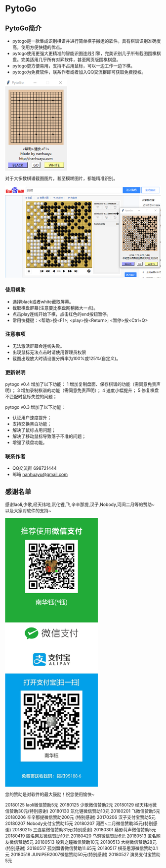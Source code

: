 # PytoGo

## PytoGo简介
* pytogo是一款集成识别棋谱并进行简单棋子搬运的软件。具有棋谱识别准确度高，使用方便快捷的优点。   
* pytogo使用更强大更精准的智能识图连线引擎，完美识别几乎所有截图围棋棋盘。完美适用几乎所有对弈软件，甚至网页版围棋棋盘。   
* pytogo更方便易用，支持不占用鼠标，可以一边工作一边下棋。   
* pytogo为免费软件，联系作者或者加入QQ交流群即可获取免费授权。   

<img src="res/pytogo.png" width = "200"  alt="pytogo" align=center />

对于大多数棋谱截图图片，甚至模糊图片，都能精准识别。

![识图](res/20180125113505.png)


### 使用帮助
* 选择black或者white截取屏幕。
* 截取棋盘屏幕(注意要比棋盘网稍微大一点)。
* 点击play连线开始下棋，点击红色的end按钮暂停。
* 常用快捷键：\<帮助\>按\<F1\>;  \<play\>按\<Return\>;  \<暂停\>按\<Ctrl+Q\>

### 注意事项
* 无法激活屏幕会连线失败。
* 出现鼠标无法点击时请使用管理员权限
* 截图出现放大时请设置分辨率为100%或125%(自定义)。

### 更新说明
pytogo v0.4 增加了以下功能：
1 增加复制盘面、保存棋谱的功能（需同意免责声明）；
3 增加录制棋谱的功能（需同意免责声明）；
4 速度小幅提升；
5 修复棋盘不匹配时鼠标失控的问题；

pytogo v0.3 增加了以下功能：
* 认证用户速度提升；
* 支持交换黑白功能；
* 解决了鼠标占用问题；
* 解决了移动鼠标导致落子不准的问题；
* 增强了续盘功能。


### 联系作者
* QQ交流群 698721444
* 邮箱 nanhuayu@gmail.com


## 感谢名单
感谢laoli,少歌,经天纬地,氘化锂,飞,辛辛那提,汉子,Nobody,河间二月等的赞助~   
以及大家对软件的支持~   

<img src="res/weixin.png" width = "300"  alt="微信赞助" align=center />
<img src="res/zhifubao.jpg" width = "300"  alt="支付宝赞助" align=center />

您的赞助是对软件的最大鼓励！祝您使用愉快~

20180125 laoli微信赞助5元
20180125 少歌微信赞助2元
20180129 经天纬地微信赞助30元(特别感谢)
20180130 氘化锂微信赞助10元
20180201 飞微信赞助5元
20180206 辛辛那提微信赞助200元 (特别感谢)
20170206 汉子支付宝赞助5元
20180207 Nobody支付宝赞助15元
20180207 河西~二月微信赞助35元(特别感谢)
20180215 三连星微信赞助31元(特别感谢)
20180301 藤影荷声微信赞助5元
20180419 匿名网友微信赞助10元
20180420 乌鸦微信赞助6元
20180513 匿名网友微信赞助5元
20180513 般若之瞳微信赞助10元
20180513 大树微信赞助28元(特别感谢)
20180517 孤剑飘香微信赞助11.65元
20180517 棋圣思源微信赞助0.1元
20180518 JUNIPER2007微信赞助50元(特别感谢)
20180527 演员支付宝赞助5元
